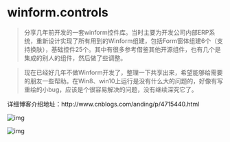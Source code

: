 # winform.controls
> 分享几年前开发的一套winform控件库。当时主要为开发公司内部ERP系统，重新设计实现了所有用到的Winform组建，包括Form窗体组建6个（支持换肤），基础控件25个。其中有很多参考借鉴其他开源组件，也有几个是集成的别人的组件，然后做了些调整。

> 现在已经好几年不做Winform开发了，整理一下共享出来，希望能够给需要的朋友一些帮助。在Win8、win10上运行是没有什么大的问题的，好像有写重绘的小bug，应该是个很容易解决的问题，没有继续深究它了。

<p> 详细博客介绍地址：http://www.cnblogs.com/anding/p/4715440.html </p>

![img](http://images0.cnblogs.com/blog/151257/201508/091651184099537.png)

![img](http://images0.cnblogs.com/blog/151257/201508/091651195188566.png)
